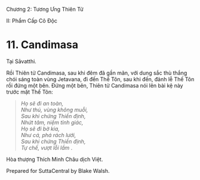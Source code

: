  

Chương 2: Tương Ưng Thiên Tử

II: Phẩm Cấp Cô Ðộc

# 11\. Candimasa

Tại Sāvatthi.

Rồi Thiên tử Candimasa, sau khi đêm đã gần mãn, với dung sắc thù thắng chói sáng toàn vùng Jetavana, đi đến Thế Tôn, sau khi đến, đảnh lễ Thế Tôn rồi đứng một bên. Ðứng một bên, Thiên tử Candimasa nói lên bài kệ này trước mặt Thế Tôn:

> _Họ sẽ đi an toàn,  
> Như thú, vùng không muỗi,  
> Sau khi chứng Thiền định,  
> Nhứt tâm, niệm tỉnh giác,  
> Họ sẽ đi bờ kia,  
> Như cá, phá rách lưới,  
> Sau khi chứng Thiền định,  
> Tự chế, vượt lỗi lầm_ .

Hòa thượng Thích Minh Châu dịch Việt.

Prepared for SuttaCentral by Blake Walsh.